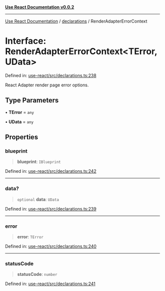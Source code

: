 [**Use React Documentation v0.0.2**](../../README.md)

***

[Use React Documentation](../../modules.md) / [declarations](../README.md) / RenderAdapterErrorContext

# Interface: RenderAdapterErrorContext\<TError, UData\>

Defined in: [use-react/src/declarations.ts:238](https://github.com/stonemjs/use-react/blob/d8ec502192c16b8752fc9e1bf85bd5600bcf9813/src/declarations.ts#L238)

React Adapter render page error options.

## Type Parameters

• **TError** = `any`

• **UData** = `any`

## Properties

### blueprint

> **blueprint**: `IBlueprint`

Defined in: [use-react/src/declarations.ts:242](https://github.com/stonemjs/use-react/blob/d8ec502192c16b8752fc9e1bf85bd5600bcf9813/src/declarations.ts#L242)

***

### data?

> `optional` **data**: `UData`

Defined in: [use-react/src/declarations.ts:239](https://github.com/stonemjs/use-react/blob/d8ec502192c16b8752fc9e1bf85bd5600bcf9813/src/declarations.ts#L239)

***

### error

> **error**: `TError`

Defined in: [use-react/src/declarations.ts:240](https://github.com/stonemjs/use-react/blob/d8ec502192c16b8752fc9e1bf85bd5600bcf9813/src/declarations.ts#L240)

***

### statusCode

> **statusCode**: `number`

Defined in: [use-react/src/declarations.ts:241](https://github.com/stonemjs/use-react/blob/d8ec502192c16b8752fc9e1bf85bd5600bcf9813/src/declarations.ts#L241)
